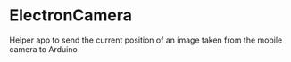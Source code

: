 # ElectronCamera
Helper app to send the current position of an image taken from the mobile camera to Arduino 
